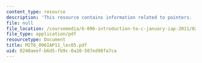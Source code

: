 ```yaml
---
content_type: resource
description: 'This resource contains information related to pointers. '
file: null
file_location: /coursemedia/6-096-introduction-to-c-january-iap-2011/0240aeefb6d5fb9c0a20587ed98fa7ca_MIT6_096IAP11_lec05.pdf
file_type: application/pdf
resourcetype: Document
title: MIT6_096IAP11_lec05.pdf
uid: 0240aeef-b6d5-fb9c-0a20-587ed98fa7ca
---
```

